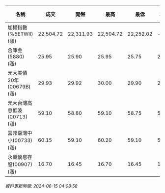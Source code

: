 | 名稱 | 成交 | 開盤 | 最高 | 最低 | 均價 | 成交金額(億) | 昨收 | 漲跌幅 | 漲跌 | 總量 | 昨量 | 振幅 |
| -------- | -------- | -------- | -------- |-------- | -------- | -------- |-------- |-------- |-------- | -------- | -------- |-------- |
|加權指數(%5ETWII) (漲)|22,504.72|22,311.93|22,504.72|22,252.02|-|4,963.39|22,312.04|0.86%|192.68|9,510,463|0|1.13%|
|合庫金(5880) (漲)|25.95|25.90|25.95|25.75|25.86|2.04|25.75|0.78%|0.20|7,879|9,794|0.78%|
|元大美債20年(00679B) (漲)|29.93|29.92|30.00|29.90|29.95|23.68|29.57|1.22%|0.36|79,082|43,220|0.34%|
|元大台灣高息低波(00713) (漲)|59.10|58.80|59.10|58.75|58.96|8.44|58.85|0.42%|0.25|14,308|17,687|0.59%|
|富邦臺灣中小(00733) (漲)|60.15|59.10|60.20|59.10|59.86|1.62|59.10|1.78%|1.05|2,711|2,057|1.86%|
|永豐優息存股(00907) (漲)|16.70|16.45|16.70|16.45|16.59|0.558|16.44|1.58%|0.26|3,365|4,180|1.52%|
###### 資料更新時間: 2024-06-15 04:08:58